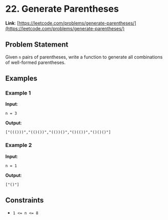 # 22. Generate Parentheses

**Link**: [https://leetcode.com/problems/generate-parentheses/](https://leetcode.com/problems/generate-parentheses/)

## Problem Statement

Given `n` pairs of parentheses, write a function to generate all combinations of well-formed parentheses.

## Examples

### Example 1

**Input**:
```
n = 3
```
**Output**:
```
["((()))","(()())","(())()","()(())","()()()"]
```

### Example 2

**Input**:
```
n = 1
```
**Output**:
```
["()"]
```

## Constraints

- `1 <= n <= 8`
